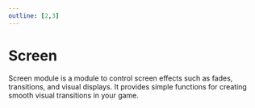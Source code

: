 ```yaml
---
outline: [2,3]
---
```


# Screen <BadgeClient/>

Screen module is a module to control screen effects such as fades, transitions, and visual displays. It provides simple functions for creating smooth visual transitions in your game.

<!--@include: ./autodoc/autodoc_client_functions.md-->